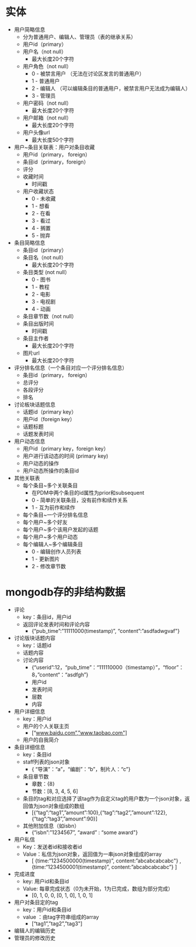 # 实体
* 用户简略信息
    * 分为普通用户、编辑人、管理员（表的继承关系）
    * 用户id（primary）
    * 用户名（not null）
        * 最大长度20个字符
    * 用户角色（not null）
        * 0 - 被禁言用户 （无法在讨论区发言的普通用户）
        * 1 - 普通用户
        * 2 - 编辑人 （可以编辑条目的普通用户，被禁言用户无法成为编辑人）
        * 3 - 管理员
    * 用户密码（not null）
        * 最大长度20个字符
    * 用户邮箱（not null）
        * 最大长度20个字符
    * 用户头像url
        * 最大长度50个字符
* 用户~条目关联表：用户对条目收藏
    * 用户id（primary， foreign）
    * 条目id（primary，foreign）
    * 评分
    * 收藏时间
        * 时间戳
    * 用户收藏状态
        * 0 - 未收藏
        * 1 - 想看
        * 2 - 在看
        * 3 - 看过
        * 4 - 搁置
        * 5 - 抛弃
* 条目简略信息
    * 条目id（primary）
    * 条目名（not null）
        * 最大长度20个字符
    * 条目类型 (not null）
        * 0 - 图书
        * 1 - 教程
        * 2 - 电影
        * 3 - 电视剧
        * 4 - 动画
    * 条目章节数（not null）
    * 条目出版时间
        * 时间戳
    * 条目主作者
        * 最大长度20个字符
    * 图片url
        * 最大长度20个字符
* 评分排名信息（一个条目对应一个评分排名信息）
    * 条目id（primary， foreign）
    * 总评分
    * 各段评分
    * 排名
* 讨论板块话题信息
    * 话题id（primary key）
    * 用户id（foreign key）
    * 话题标题
    * 话题发表时间
* 用户动态信息
    * 用户id（primary key，foreign key）
    * 用户进行该动态的时间 (primary key)
    * 用户动态的操作
    * 用户动态所操作的条目id
* 其他关联表
    * 每个条目~多个关联条目
        * 在PDM中两个条目的id属性为prior和subsequent
        * 0 - 简单的关联条目，没有前作和续作关系
        * 1 - 互为前作和续作
    * 每个条目~一个评分排名信息
    * 每个用户~多个好友
    * 每个用户~多个该用户发起的话题
    * 每个用户~多个用户动态
    * 每个编辑人~多个编辑条目
        * 0 - 编辑创作人员列表
        * 1 - 更新图片
        * 2 - 修改章节数
    
# mongodb存的非结构数据
* 评论
    * key：条目id，用户id
    * 返回评论发表时间和评论内容
        * {“pub_time”:”11111000(timestamp)”, “content”:”asdfadwgvaf"}
* 讨论版块话题内容
    * key：话题id
    * 话题内容
    * 讨论内容
        * {“userid”:12，“pub_time”：“111110000（timestamp）”，“floor”：8，”content“：“asdfgh”}
        * 用户id
        * 发表时间
        * 层数
        * 内容
* 用户详细信息
    * key：用户id
    * 用户的个人关联主页
        * [“www.baidu.com”,”www.taobao.com"]
    * 用户的自我简介
* 条目详细信息
    * key：条目id
    * staff列表的json对象
        * { “导演”：“a”，“编剧”：“b”，制片人：“c”}
    * 条目章节数
        * 章数：{8}
        * 节数：[8, 3, 4, 5, 6]
    * 条目的tag和对应选择了该tag作为自定义tag的用户数为一个json对象，返回值为json对象组成的数组
        * [{“tag”:“tag1”,”amount”:100},{“tag”:“tag2”,”amount”:122},{“tag”:“tag3”,”amount”:90}]
    * 其他附加信息（如isbn）
        * {“isbn”:”1234567”, “award” : “some award"}
* 用户私信
    * Key：发送者id和接收者id
    * Value：私信为json对象，返回值为一串json对象组成的array
        * [ {time:“1234500000(timestamp)”, content:”abcabcabcabc"} ,  {time:“1234500001(timestamp)”, content:”abcabcabcabc”} ]
* 完成进度
    * key: 用户id和条目id
    * Value: 每章完成状态（0为未开始，1为已完成，数组为部分完成）
        * [0, 1, 0, 0, [0, 1, 0], 1, 0, 1]
* 用户对条目定的tag
    * key：用户id和条目id
    * value ：由tag字符串组成的array
        * [“tag1”,”tag2”,”tag3"]
* 编辑人的编辑历史
* 管理员的修改历史
